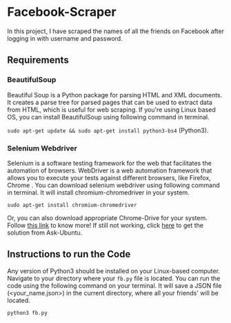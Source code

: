 # Facebook-Scraper
In this project, I have scraped the names of all the friends on Facebook after logging in with username and password.

## Requirements

### BeautifulSoup
Beautiful Soup is a Python package for parsing HTML and XML documents. It creates a parse tree for parsed pages that can be used to extract data from HTML, which is useful for web scraping.
If you're using Linux based OS, you can install BeautifulSoup using following command in terminal.

`sudo apt-get update && sudo apt-get install python3-bs4` (Python3).

### Selenium Webdriver
Selenium is a software testing framework for the web that facilitates the automation of browsers.
WebDriver is a web automation framework that allows you to execute your tests against different browsers, like Firefox, Chrome .
You can download selenium webdriver using following command in terminal. It will install chromium-chromedriver in your system.

```
sudo apt-get install chromium-chromedriver
```
Or, you can also download appropriate Chrome-Drive for your system. Follow [this link](https://sites.google.com/a/chromium.org/chromedriver/downloads) to know more! If still not working, click [here](https://askubuntu.com/questions/1004947/how-do-i-use-the-chrome-driver-in-ubuntu-16-04) to get the solution from Ask-Ubuntu.

## Instructions to run the Code

Any version of Python3 should be installed on your Linux-based computer. Navigate to your directory where your `fb.py` file is located. You can run the code using the following command on your terminal. It will save a JSON file (<your_name.json>) in the current directory, where all your friends' will be located.

`python3 fb.py`
